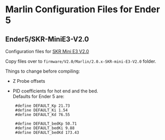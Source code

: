 # Marlin Configuration Files for Ender 5

## Ender5/SKR-MiniE3-V2.0

Configuration files for [SKR Mini E3 V2.0](https://github.com/bigtreetech/BIGTREETECH-SKR-mini-E3)

Copy files over to `firmware/V2.0/Marlin/2.0.x-SKR-mini-E3-V2.0` folder.

Things to change before compiling:

 - Z Probe offsets

 - PID coefficients for hot end and the bed.  
   Defaults for Ender 5 are:

        #define DEFAULT_Kp 21.73
        #define DEFAULT_Ki 1.54
        #define DEFAULT_Kd 76.55

        #define DEFAULT_bedKp 50.71
        #define DEFAULT_bedKi 9.88
        #define DEFAULT_bedKd 173.43

